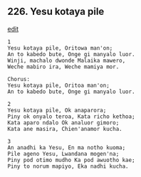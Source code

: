 
## 226.  Yesu kotaya pile
[edit](https://docs.google.com/document/d/1VgzvMbSYQQSwSWW_QVfya0jL%2D9hpijLI/edit?mode=html)



    1
    Yesu kotaya pile, Oritowa man'on;
    An to kabedo bute, Onge gi manyalo luor.
    Winji, machalo dwonde Malaika mawero,
    Weche mabiro ira, Weche mamiya mor.

    Chorus:
    Yesu kotaya pile, Oritoa man'on;
    An to kabedo bute, Onge gi manyalo luor.

    2
    Yesu kotaya pile, Ok anaparora;
    Piny ok onyalo teroa, Kata richo kethoa;
    Kata aparo ndalo Ok analuor gimoro;
    Kata ane masira, Chien'anamor kucha.

    3
    An anadhi ka Yesu, En ma notho kuoma;
    Pile ageno Yesu, Lwandana mogen'na;
    Piny pod otimo mudho Ka pod awuotho kae;
    Piny to norum mapiyo, Eka nadhi kucha.

